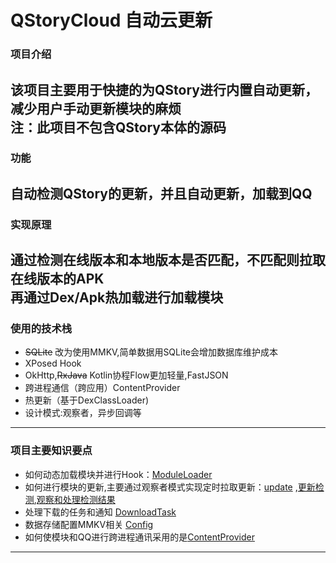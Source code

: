 # QStoryCloud 自动云更新

### 项目介绍
该项目主要用于快捷的为QStory进行内置自动更新，减少用户手动更新模块的麻烦  
注：此项目不包含QStory本体的源码
---
### 功能
自动检测QStory的更新，并且自动更新，加载到QQ
---
### 实现原理
通过检测在线版本和本地版本是否匹配，不匹配则拉取在线版本的APK  
再通过Dex/Apk热加载进行加载模块
---
### 使用的技术栈
- ~~SQLite~~ 改为使用MMKV,简单数据用SQLite会增加数据库维护成本
- XPosed Hook
- OkHttp,~~RxJava~~ Kotlin协程Flow更加轻量,FastJSON
- 跨进程通信（跨应用）ContentProvider
- 热更新（基于DexClassLoader)
- 设计模式:观察者，异步回调等
---
### 项目主要知识要点
 - 如何动态加载模块并进行Hook：[ModuleLoader](./app/src/main/java/top/linl/qstorycloud/hook/moduleloader/ModuleLoader.java)  
 - 如何进行模块的更新,主要通过观察者模式实现定时拉取更新：[update](./app/src/main/java/top/linl/qstorycloud/hook/update) ,[更新检测](.app/src/main/java/top/linl/qstorycloud/hook/update/UpdateObserver.kt),[观察和处理检测结果](./app/src/main/java/top/linl/qstorycloud/hook/update/UpdateChecker.kt)
 - 处理下载的任务和通知 [DownloadTask](./app/src/main/java/top/linl/qstorycloud/hook/update/util/DownloadTask.java)
 - 数据存储配置MMKV相关 [Config](.app/src/main/java/top/linl/qstorycloud/config)
 - 如何使模块和QQ进行跨进程通讯采用的是[ContentProvider](./app/src/main/java/top/linl/qstorycloud/provider/AppContentProvider.java)
---


